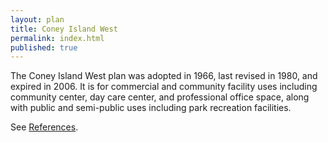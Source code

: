 ```yaml
---
layout: plan
title: Coney Island West
permalink: index.html
published: true
---
```


<!---![Coney Island West, NYC Department of Housing Preservation and Development. Atlas of Urban Renewal Project Areas in the City of New York. Prepared and edited by Nathan Sobel. New York City, 1984.](Coney Island West.jpg)

![Coney Island West, NYC Department of Housing Preservation and Development. Community Development Progress Report: 1968. Prepared and edited by Nathan Sobel. New York City, 1968.](Coney Island West 1968.png)-->

The Coney Island West plan was adopted in 1966, last revised in 1980, and expired in 2006. It is for commercial and community facility uses including community center, day care center, and professional office space, along with public and semi-public uses including park recreation facilities.

See [References](http://www.urbanreviewer.org/#page=references.html).